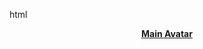 html
<style>
  header {
    margin: 0px;
    padding: 0px;
  }

  a.logo {
    display: block;
    height: 20px;
    width: 100%;
    margin: 0px;
    padding: 0px;
    font-weight: bold;
    background-image: url('https://web.facebook.com/photo/?fbid=234864362495731&set=a.234864392495728&__cft__[0]=AZVlB9i7EjIYJfK-8SdjYDWAgVWAueYU4CQOVFkdUXBaEcMWByO9M9dqG8cOEcKDhPBuRnCxAipDthPdOKRfR0bsXvXWFshWqac6fFHcOMJ6G_-U8PgUATT8xEuwepfIBm4M22cE05lJ9EKthSulQFdAOO3lJO5n4H_UYAKEX9OZ2Mm8GaWQ0Lh_sS_cCsrToDs&__tn__=EH-R');
  }

  .dark-salmon-section {
    background-color: darksalmon;
    margin: 10px;
  }

  .dark-salmon-section h1 {
    color: white;
    font-family: 'Avenir Next Heavy Italic', sans-serif;
    text-align: center;
  }

  .edit-header-btn {
    float: right;
    padding: 5px 10px;
    background-color: #00aeef;
    text-decoration: none;
    color: white;
  }

  .image {
    display: block;
    margin-left: auto;
    margin-right: auto;
  }

  .white-btn {
    padding: 5px 10px;
    background-color: white;
    color: #00aeef;
    text-decoration: none;
    float: right;
  }

  #sign_up_or_login {
    background-image: url('[INSERT BACKGROUND IMAGE HERE]');
    height: 500px;
    width: auto;
    margin: 0px;
    padding: 0px;
  }

  #sign_up_image {
    width: 25%;
    float: left;
  }

  #sign_in_image {
    width: 25%;
    float: right;
  }

  #bottom_nav {
    width: 100%;
    margin: 0px auto;
  }

  #bottom_nav img {
    width: 25px;
    height: 25px;
    float: left;
    margin-right: 10px;
  }
</style>

<header>
  <a href="https://web.facebook.com/photo/?fbid=234864362495731&set=a.234864392495728&__cft__[0]=AZVlB9i7EjIYJfK-8SdjYDWAgVWAueYU4CQOVFkdUXBaEcMWByO9M9dqG8cOEcKDhPBuRnCxAipDthPdOKRfR0bsXvXWFshWqac6fFHcOMJ6G_-U8PgUATT8xEuwepfIBm4M22cE05lJ9EKthSulQFdAOO3lJO5n4H_UYAKEX9OZ2Mm8GaWQ0Lh_sS_cCsrToDs&__tn__=EH-R" class="logo">
Main Avatar
